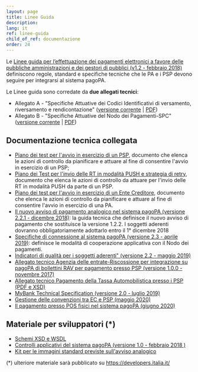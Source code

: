 ```yaml
---
layout: page
title: Linee Guida
description:
lang: it
ref: linee-guida
child_of_ref: documentazione
order: 24
---
```

Le <a href="https://www.gazzettaufficiale.it/eli/id/2018/07/03/18A04494/sg" target="_blank">Linee guida per l’effettuazione dei pagamenti elettronici a favore delle pubbliche amministrazioni e dei gestori di pubblici (v1.2 - febbraio 2018)</a> definiscono regole, standard e specifiche tecniche che le PA e i PSP devono seguire per integrarsi al sistema pagoPA.

Le Linee guida sono corredate da **due allegati tecnici**:

- Allegato A - "Specifiche Attuative dei Codici Identificativi di versamento, riversamento e rendicontazione" ([versione corrente](https://docs.italia.it/italia/pagopa/pagopa-codici-docs/it/stabile/) \| [PDF](https://docs.italia.it/projects/pagopa-codici-docs/downloads/pdf/stabile/))
- Allegato B - "Specifiche Attuative del Nodo dei Pagamenti-SPC" ([versione corrente](https://docs.italia.it/italia/pagopa/pagopa-specifichepagamenti-docs/it/stabile/) \| [PDF](https://docs.italia.it/projects/pagopa-specifichepagamenti-docs/downloads/pdf/stabile/))

## Documentazione tecnica collegata

- [Piano dei test per l'avvio in esercizio di un PSP](https://github.com/italia/lg-pagopa-docs/blob/master/documentazione_tecnica_collegata/psp/Piano_test_PSP.docx), documento che elenca le azioni di controllo da pianificare e attuare al fine di consentire l'avvio in esercizio di un PSP;
- [Piano dei Test per l'invio delle RT in modalità PUSH e strategia di retry](https://github.com/italia/lg-pagopa-docs/blob/master/documentazione_tecnica_collegata/psp/Piano_test_RT_PUSH_PSP_v1.1.docx), documento che elenca le azioni di controllo da attuare per l'invio delle RT in modalità PUSH da parte di un PSP.
- [Piano dei test per l'avvio in esercizio di un Ente Creditore](https://github.com/pagopa/lg-pagopa-docs/raw/master/documentazione_tecnica_collegata/adesione/Piano_test_EC.docx), documento che elenca le azioni di controllo da pianificare e attuare al fine di consentire l'avvio in esercizio di una PA.
- [Il nuovo avviso di pagamento analogico nel sistema pagoPA (versione 2.2.1 - dicembre 2018)](https://github.com/italia/lg-pagopa-docs/blob/master/documentazione_tecnica_collegata/documentazione_collegata/guidatecnica_avvisoanalogico_v2.2.1_con_alleg.pdf): la guida tecnica che definisce il nuovo avviso di pagamento che sostituisce la versione 1.2.2. I soggetti aderenti dovranno obbligatoriamente adottarlo entro il 1° dicembre 2018
- [Specifiche di connessione al sistema pagoPA (versione 2.3 - aprile 2019)](https://github.com/italia/lg-pagopa-docs/blob/master/documentazione_tecnica_collegata/documentazione_collegata/Sistema_pagoPA_-_Specifiche%20connessione_2.3.pdf): definisce le modalità di cooperazione applicativa con il Nodo dei pagamenti.
- [Indicatori di qualità per i soggetti aderenti" (versione 2.2 - maggio 2019)](https://github.com/italia/lg-pagopa-docs/blob/master/documentazione_tecnica_collegata/documentazione_collegata/SLA_aderente_2.2.pdf)
- [Allegato tecnico Agenzia delle entrate-Riscossione per integrazione su pagoPA di bollettini RAV per pagamento presso PSP (versione 1.0.0 - novembre 2017)](https://github.com/italia/lg-pagopa-docs/blob/master/documentazione_tecnica_collegata/documentazione_collegata/agengiaentraterisc_rav_psp.pdf)
- [Allegato tecnico Pagamento della Tassa Automobilistica presso i PSP (PDF e XSD)](https://github.com/italia/lg-pagopa-docs/blob/master/documentazione_tecnica_collegata/documentazione_collegata/bollo_auto_mod_4_0.zip)
- [MyBank Technical Specification (versione 2.0 - luglio 2019)](https://docs.google.com/document/d/1M5OEfN5RZSfBSKRuhYWX3WZkWVcivD4WpRxsjwyEUzE/view)
- [Gestione delle convenzioni tra EC e PSP (maggio 2020)](https://docs.google.com/document/d/1nn3Tkifkwog5KYfozyix7iN0V3DjeeeVIKkJ1tMcB_c/view)
- [Il pagamento presso POS fisici nel sistema pagoPA (giugno 2020)](https://docs.google.com/document/d/1BOG-OBQm7WMXyfpyPlfRc8ZhbxFJmt-3H7INMqG_oVY/view)

## Materiale per sviluppatori (\*)

- [Schemi XSD e WSDL](https://github.com/italia/pagopa-specifichepagamenti-schemi)
- [Controlli applicativi del sistema pagoPA (versione 1.0 - febbraio 2018 )](https://github.com/pagopa/lg-pagopa-docs/blob/master/documentazione_tecnica_collegata/materiale_sviluppatori/elenco_controlli_nodo_2_1_new.pdf)
- [Kit per le immagini standard previste sull'avviso analogico](https://github.com/italia/lg-pagopa-docs/blob/master/documentazione_tecnica_collegata/materiale_sviluppatori/avviso-pagopa-assets.zip)

(\*) ulteriore materiale sarà pubblicato su <https://developers.italia.it/>
